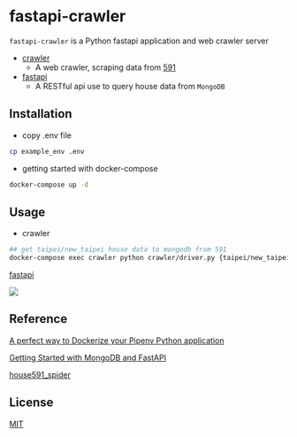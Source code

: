 # fastapi-crawler

`fastapi-crawler` is a Python fastapi application and web crawler server

- [crawler](./crawler)
    - A web crawler, scraping data from [591](https://rent.591.com.tw/)
- [fastapi](./fastapi)
    - A RESTful api use to query house data from `MongoDB`

## Installation

- copy .env file

```bash
cp example_env .env
```

- getting started with docker-compose

```bash
docker-compose up -d
```

## Usage

- crawler

```bash
## get taipei/new_taipei house data to mongodb from 591
docker-compose exec crawler python crawler/driver.py {taipei/new_taipei}
```

[fastapi](http://0.0.0.0:8000/docs#)

![](https://i.imgur.com/cbDtVAO.png)


## Reference

[A perfect way to Dockerize your Pipenv Python application](https://sourcery.ai/blog/python-docker/)

[Getting Started with MongoDB and FastAPI](https://www.mongodb.com/developer/languages/python/python-quickstart-fastapi/)

[house591_spider](https://blog.jiatool.com/posts/house591_spider/)

## License
[MIT](https://choosealicense.com/licenses/mit/)